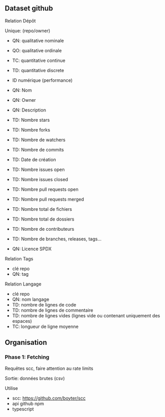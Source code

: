 
## Dataset github

Relation Dépôt

Unique: (repo/owner)

- QN: qualitative nominale
- QO: qualitative ordinale
- TC: quantitative continue
- TD: quantitative discrete

- ID numérique (performance)
- QN: Nom
- QN: Owner
- QN: Description
- TD: Nombre stars
- TD: Nombre forks
- TD: Nombre de watchers
- TD: Nombre de commits
- TD: Date de création
- TD: Nombre issues open
- TD: Nombre issues closed
- TD: Nombre pull requests open
- TD: Nombre pull requests merged
- TD: Nombre total de fichiers
- TD: Nombre total de dossiers
- TD: Nombre de contributeurs
- TD: Nombre de branches, releases, tags...
- QN: Licence SPDX

Relation Tags

- clé repo
- QN: tag

Relation Langage

- clé repo
- QN: nom langage
- TD: nombre de lignes de code
- TD: nombre de lignes de commentaire
- TD: nombre de lignes vides (lignes vide ou contenant uniquement des espaces)
- TC: longueur de ligne moyenne

## Organisation

### Phase 1: Fetching

Requêtes scc, faire attention au rate limits

Sortie: données brutes (csv)

Utilise

- scc: https://github.com/boyter/scc
- api github npm
- typescript

